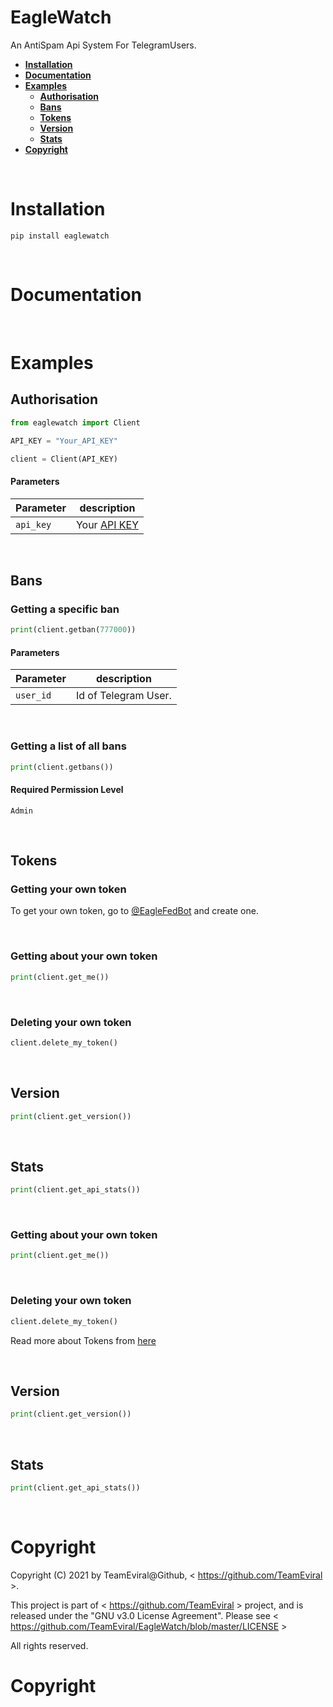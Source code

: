 # EagleWatch
An AntiSpam Api System For TelegramUsers.
- [<b>Installation</b>](#installation)
- [<b>Documentation</b>](#documentation)
- [<b>Examples</b>](#examples)
  - [<b>Authorisation</b>](#authorisation)
  - [<b>Bans</b>](#bans)
  - [<b>Tokens</b>](#tokens)
  - [<b>Version</b>](#version)
  - [<b>Stats</b>](#stats)
- [<b>Copyright</b>](#copyright)

<br>

# <b>Installation</b>

```shell
pip install eaglewatch
```

<br>

# <b>Documentation</b>

<br>

# <b>Examples</b>

## <b>Authorisation</b>

```python
from eaglewatch import Client

API_KEY = "Your_API_KEY"

client = Client(API_KEY)
```

#### <b>Parameters</b>

Parameter | description
--------- | -----------
`api_key` | Your [API KEY](#getting-your-own-token)

<br>

## <b>Bans</b>

### <b>Getting a specific ban</b>

```python
print(client.getban(777000))
```

#### <b>Parameters</b>

Parameter | description
--------- | -----------
`user_id` | Id of Telegram User.

<br>

### <b>Getting a list of all bans</b>

```python
print(client.getbans())
```

#### <b>Required Permission Level</b>
`Admin`



<br>

## <b>Tokens</b>

### <b>Getting your own token</b>

To get your own token, go to [@EagleFedBot](https://t.me/EagleFedBot) and create one.

<br>

### <b>Getting about your own token</b>

```python
print(client.get_me())
```

<br>

### <b>Deleting your own token</b>

```python
client.delete_my_token()
```



<br>

## <b>Version</b>

```python
print(client.get_version())
```

<br>

## <b>Stats</b>

```python
print(client.get_api_stats())
```

<br>

### <b>Getting about your own token</b>

```python
print(client.get_me())
```

<br>

### <b>Deleting your own token</b>

```python
client.delete_my_token()
```

Read more about Tokens from [here](https://docs.userge.tk/#tokens)

<br>

## <b>Version</b>

```python
print(client.get_version())
```

<br>

## <b>Stats</b>

```python
print(client.get_api_stats())
```

<br>

# <b>Copyright</b>

Copyright (C) 2021 by TeamEviral@Github, < https://github.com/TeamEviral >.

This project is part of < https://github.com/TeamEviral > project,
and is released under the "GNU v3.0 License Agreement".
Please see < https://github.com/TeamEviral/EagleWatch/blob/master/LICENSE >

All rights reserved.

# <b>Copyright</b>
